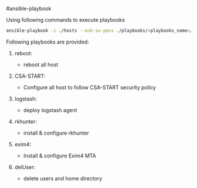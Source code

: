 #ansible-playbook

Using following commands to execute playbooks

```sh
ansible-playbook -i ./hosts --ask-su-pass ./playbooks/<playbooks_name>/main.yaml 
```

Following playbooks are provided: 

1. reboot:
    * reboot all host

2. CSA-START:
    * Configure all host to follow CSA-START security policy

3. logstash:
    * deploy logstash agent 

4. rkhunter:
    * install & configure rkhunter

5. exim4:
    * Install & configure Exim4 MTA

6. delUser:
    * delete users and home directory

